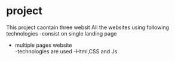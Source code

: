# project
This project caontain three websit
All the websites using following technologies
-consist on single landing page
- multiple pages website\
-technologies are used
-Html,CSS and Js
